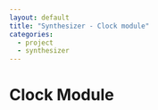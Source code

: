 ```yaml
---
layout: default
title: "Synthesizer - Clock module"
categories:
  - project
  - synthesizer
---
```


# Clock Module

